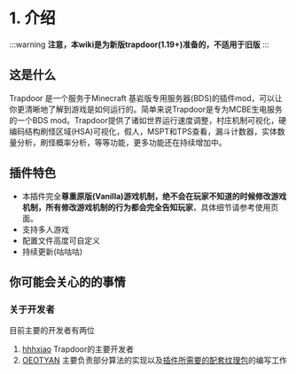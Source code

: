 # 1. 介绍

:::warning
**注意，本wiki是为新版trapdoor(1.19+)准备的，不适用于旧版**
:::


## 这是什么

Trapdoor 是一个服务于Minecraft 基岩版专用服务器(BDS)的插件mod，可以让你更清晰地了解到游戏是如何运行的。简单来说Trapdoor是专为MCBE生电服务的一个BDS mod。Trapdoor提供了诸如世界运行速度调整，村庄机制可视化，硬编码结构刷怪区域(HSA)可视化，假人，MSPT和TPS查看，漏斗计数器，实体数量分析，刷怪概率分析，等等功能，更多功能还在持续增加中。


## 插件特色

- 本插件完全**尊重原版(Vanilla)游戏机制，绝不会在玩家不知道的时候修改游戏机制，所有修改游戏机制的行为都会完全告知玩家**，具体细节请参考使用页面。
- 支持多人游戏
- 配置文件高度可自定义
- 持续更新(咕咕咕)

## 你可能会关心的的事情
### 关于开发者
目前主要的开发者有两位
1. [hhhxiao](https://github.com/hhhxiao) Trapdoor的主要开发者
1. [OEOTYAN](https://github.com/OEOTYAN) 主要负责部分算法的实现以及[插件所需要的配套纹理包](https://github.com/OEOTYAN/Trapdoor-CUI)的编写工作
